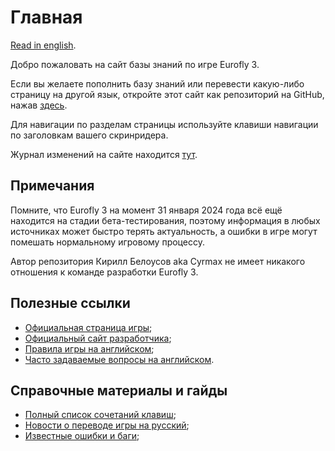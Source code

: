 # Главная

[Read in english](index-en.md).

Добро пожаловать на сайт базы знаний по игре Eurofly 3.

Если вы желаете пополнить базу знаний или перевести какую-либо страницу на другой язык, откройте этот сайт как репозиторий на GitHub, нажав [здесь](https://github.com/cyrmax/eurofly3-knowledge).

Для навигации по разделам страницы используйте клавиши навигации по заголовкам вашего скринридера.

Журнал изменений на сайте находится [тут](site-changes.md).

## Примечания

Помните, что Eurofly 3 на момент 31 января 2024 года всё ещё находится на стадии бета-тестирования, поэтому информация в любых источниках может быстро терять актуальность, а ошибки в игре могут помешать нормальному игровому процессу.

Автор репозитория Кирилл Белоусов aka Cyrmax не имеет никакого отношения к команде разработки Eurofly 3.

## Полезные ссылки

* [Официальная страница игры](https://eurofly.stefankiss.sk);
* [Официальный сайт разработчика](https://stefankiss.sk);
* [Правила игры на английском](https://eurofly.stefankiss.sk/files/rules-ef3/Rules_en.html);
* [Часто задаваемые вопросы на английском](https://eurofly.stefankiss.sk/ef3/faq).

## Справочные материалы и гайды

* [Полный список сочетаний клавиш](hotkeys.md);
* [Новости о переводе игры на русский](when-in-russian.md);
* [Известные ошибки и баги](known-bugs.md);

